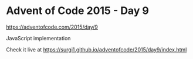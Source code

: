 # Advent of Code 2015 - Day 9

https://adventofcode.com/2015/day/9

JavaScript implementation

Check it live at https://surgi1.github.io/adventofcode/2015/day9/index.html
